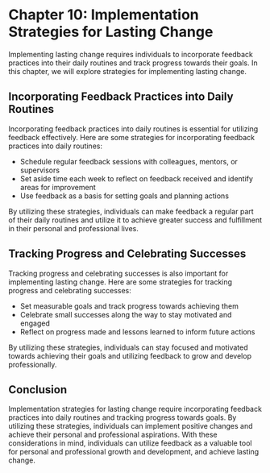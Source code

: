 Chapter 10: Implementation Strategies for Lasting Change
========================================================

Implementing lasting change requires individuals to incorporate feedback practices into their daily routines and track progress towards their goals. In this chapter, we will explore strategies for implementing lasting change.

Incorporating Feedback Practices into Daily Routines
----------------------------------------------------

Incorporating feedback practices into daily routines is essential for utilizing feedback effectively. Here are some strategies for incorporating feedback practices into daily routines:

* Schedule regular feedback sessions with colleagues, mentors, or supervisors
* Set aside time each week to reflect on feedback received and identify areas for improvement
* Use feedback as a basis for setting goals and planning actions

By utilizing these strategies, individuals can make feedback a regular part of their daily routines and utilize it to achieve greater success and fulfillment in their personal and professional lives.

Tracking Progress and Celebrating Successes
-------------------------------------------

Tracking progress and celebrating successes is also important for implementing lasting change. Here are some strategies for tracking progress and celebrating successes:

* Set measurable goals and track progress towards achieving them
* Celebrate small successes along the way to stay motivated and engaged
* Reflect on progress made and lessons learned to inform future actions

By utilizing these strategies, individuals can stay focused and motivated towards achieving their goals and utilizing feedback to grow and develop professionally.

Conclusion
----------

Implementation strategies for lasting change require incorporating feedback practices into daily routines and tracking progress towards goals. By utilizing these strategies, individuals can implement positive changes and achieve their personal and professional aspirations. With these considerations in mind, individuals can utilize feedback as a valuable tool for personal and professional growth and development, and achieve lasting change.
